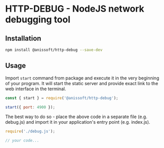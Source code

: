 # HTTP-DEBUG - NodeJS network debugging tool

## Installation

```sh
npm install @anissoft/http-debug --save-dev
```

## Usage

Import `start` command from package and execute it in the very beginning of your program. It will start the static server and provide exact link to the web interface in the terminal.

```js
const { start } = require('@anissoft/http-debug');

start({ port: 4900 });
```

The best way to do so -  place the above code in a separate file (e.g. debug.js) and import it in your application's entry point (e.g. index.js).

```js
require('./debug.js');

// your code...
```
